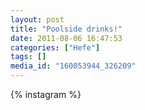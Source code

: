 ```yaml
---
layout: post
title: "Poolside drinks!"
date: 2011-08-06 16:47:53
categories: ["Hefe"]
tags: []
media_id: "160053944_326209"
---
```


{% instagram %}
